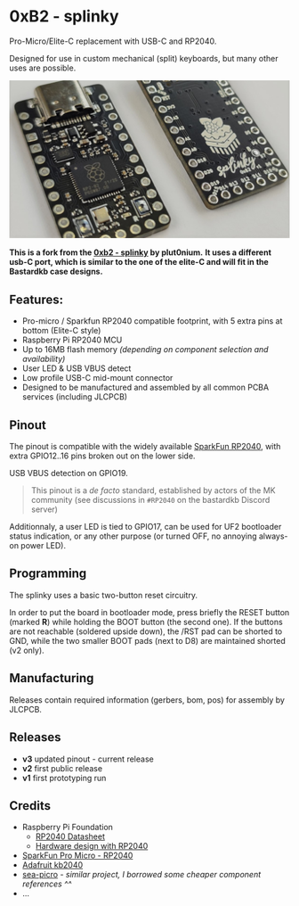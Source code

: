 # 0xB2 - splinky
Pro-Micro/Elite-C replacement with USB-C and RP2040.

Designed for use in custom mechanical (split) keyboards, but many other uses are possible.

![Splinky v2](pcb/doc/splinky_v1_photo.jpg?raw=true "Splinvy v1")

**This is a fork from the [0xb2 - splinky](https://github.com/plut0nium/0xB2) by plut0nium.**
**It uses a different usb-C port, which is similar to the one of the elite-C and will fit in the Bastardkb case designs.**

## Features:

 * Pro-micro / Sparkfun RP2040 compatible footprint, with 5 extra pins at bottom (Elite-C style)
 * Raspberry Pi RP2040 MCU
 * Up to 16MB flash memory _(depending on component selection and availability)_
 * User LED & USB VBUS detect
 * Low profile USB-C mid-mount connector
 * Designed to be manufactured and assembled by all common PCBA services (including JLCPCB)

<!--![Splinky v2](pcb/doc/render_v2.png?raw=true "Splinky v2 Render")-->

## Pinout

The pinout is compatible with the widely available [SparkFun RP2040](https://www.sparkfun.com/products/18288), with extra GPIO12..16 pins broken out on the lower side.

USB VBUS detection on GPIO19.

> This pinout is a _de facto_ standard, established by actors of the MK community (see discussions in `#RP2040` on the bastardkb Discord server) 

Additionnaly, a user LED is tied to GPIO17, can be used for UF2 bootloader status indication, or any other purpose (or turned OFF, no annoying always-on power LED).

## Programming

The splinky uses a basic two-button reset circuitry.

In order to put the board in bootloader mode, press briefly the RESET button (marked **R**) while holding the BOOT button (the second one).
If the buttons are not reachable (soldered upside down), the /RST pad can be shorted to GND, while the two smaller BOOT pads (next to D8) are maintained shorted (v2 only).

## Manufacturing

Releases contain required information (gerbers, bom, pos) for assembly by JLCPCB.

## Releases

 * **v3** updated pinout - current release
 * **v2** first public release
 * **v1** first prototyping run

## Credits

 * Raspberry Pi Foundation
   * [RP2040 Datasheet](https://datasheets.raspberrypi.com/rp2040/rp2040-datasheet.pdf)
   * [Hardware design with RP2040](https://datasheets.raspberrypi.com/rp2040/hardware-design-with-rp2040.pdf)
 * [SparkFun Pro Micro - RP2040](https://www.sparkfun.com/products/18288)
 * [Adafruit kb2040](https://learn.adafruit.com/adafruit-kb2040)
 * [sea-picro](https://github.com/joshajohnson/sea-picro) - _similar project, I borrowed some cheaper component references ^^_
 * ...
